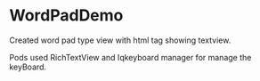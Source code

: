 # WordPadDemo
Created word pad type view with html tag showing textview.

Pods used RichTextView and Iqkeyboard manager for manage the keyBoard.
